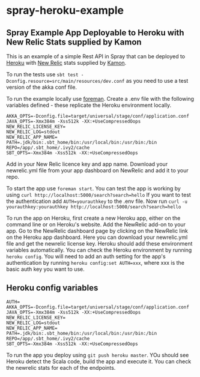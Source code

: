 spray-heroku-example
====================

Spray Example App Deployable to Heroku with New Relic Stats supplied by Kamon
--------------------------------------

This is an example of a simple Rest API in Spray that can be deployed to [Heroku](heroku.com) with [New Relic](newrelic.com) stats supplied by [Kamon](kamon.io).

To run the tests use  `sbt test -Dconfig.resource=src/main/resources/dev.conf` as you need to use a test version of the akka conf file.

To run the example locally use [foreman](https://github.com/ddollar/foreman). Create a .env file with the following variables defined - these replicate the Heroku environment locally.

```
AKKA_OPTS=-Dconfig.file=target/universal/stage/conf/application.conf
JAVA_OPTS=-Xmx384m -Xss512k -XX:+UseCompressedOops
NEW_RELIC_LICENSE_KEY=
NEW_RELIC_LOG=stdout
NEW_RELIC_APP_NAME=
PATH=.jdk/bin:.sbt_home/bin:/usr/local/bin:/usr/bin:/bin
REPO=/app/.sbt_home/.ivy2/cache
SBT_OPTS=-Xmx384m -Xss512k -XX:+UseCompressedOops
```
Add in your New Relic licence key and app name. Download your newrelic.yml file from your app dashboard on NewRelic and add it to your repo.

To start the app use `foreman start`. You can test the app is working by using 
```curl http://localhost:5000/search?search=hello```
If you want to test the authentication add ```AUTH=yourauthkey``` to the .env file. Now run 
```curl -u yourauthkey:yourauthkey http://localhost:5000/search?search=hello```

To run the app on Heroku, first create a new Heroku app, either on the command line or on Heroku's website. Add the NewRelic add-on to your app. Go to the NewRelic dashboard page by clicking on the NewRelic link on the Heroku app dashboard. Here you can download your newrelic.yml file and get the newrelic license key. Heroku should add these environment variables automatically. You can check the Heroku environment by running `heroku config`. You will need to add an auth setting for the app's authentication by running `heroku config:set AUTH=xxx`, where xxx is the basic auth key you want to use.

Heroku config variables
-----------------------
```
AUTH=
AKKA_OPTS=-Dconfig.file=target/universal/stage/conf/application.conf
JAVA_OPTS=-Xmx384m -Xss512k -XX:+UseCompressedOops
NEW_RELIC_LICENSE_KEY=
NEW_RELIC_LOG=stdout
NEW_RELIC_APP_NAME=
PATH=.jdk/bin:.sbt_home/bin:/usr/local/bin:/usr/bin:/bin
REPO=/app/.sbt_home/.ivy2/cache
SBT_OPTS=-Xmx384m -Xss512k -XX:+UseCompressedOops
```
To run the app you deploy using `git push heroku master`. YOu should see Heroku detect the Scala code, build the app and execute it. You can check the newrelic stats for each of the endpoints.


